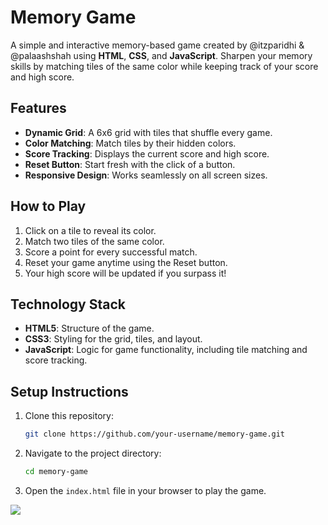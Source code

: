 # Memory Game

A simple and interactive memory-based game created by @itzparidhi & @palaashshah using **HTML**, **CSS**, and **JavaScript**. Sharpen your memory skills by matching tiles of the same color while keeping track of your score and high score.

## Features

- **Dynamic Grid**: A 6x6 grid with tiles that shuffle every game.
- **Color Matching**: Match tiles by their hidden colors.
- **Score Tracking**: Displays the current score and high score.
- **Reset Button**: Start fresh with the click of a button.
- **Responsive Design**: Works seamlessly on all screen sizes.

## How to Play

1. Click on a tile to reveal its color.
2. Match two tiles of the same color.
3. Score a point for every successful match.
4. Reset your game anytime using the Reset button.
5. Your high score will be updated if you surpass it!

## Technology Stack

- **HTML5**: Structure of the game.
- **CSS3**: Styling for the grid, tiles, and layout.
- **JavaScript**: Logic for game functionality, including tile matching and score tracking.

## Setup Instructions

1. Clone this repository:

   ```bash
   git clone https://github.com/your-username/memory-game.git
   ```

2. Navigate to the project directory:

   ```bash
   cd memory-game
   ```

3. Open the `index.html` file in your browser to play the game.
<a href="https://github.com/OWNER/REPO/graphs/contributors">
  <img src="https://contrib.rocks/image?repo=OWNER/REPO" />
</a>
